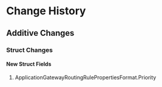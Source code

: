 # Change History

## Additive Changes

### Struct Changes

#### New Struct Fields

1. ApplicationGatewayRoutingRulePropertiesFormat.Priority
